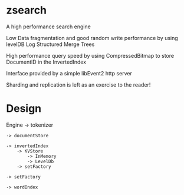zsearch
=======

A high performance search engine


Low Data fragmentation and good random write performance by using levelDB Log Structured Merge Trees

High performance query speed by using CompressedBitmap to store DocumentID in the InvertedIndex

Interface provided by a simple libEvent2 http server

Sharding and replication is left as an exercise to the reader!


Design
======

Engine 
	-> tokenizer
	
	-> documentStore
	
	-> invertedIndex
		-> KVStore
			-> InMemory
			-> LevelDb
		-> setFactory

	-> setFactory
	
	-> wordIndex
